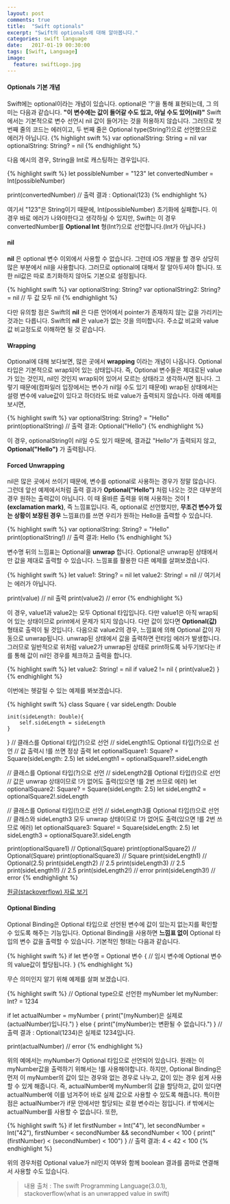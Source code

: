 ```yaml
---
layout: post
comments: true
title:  "Swift optionals"
excerpt: "Swift의 optionals에 대해 알아봅니다."
categories: swift language
date:   2017-01-19 00:30:00
tags: [Swift, Language]
image:
  feature: swiftLogo.jpg
---
```


#### Optionals 기본 개념

Swift에는 optional이라는 개념이 있습니다. optional은 '?'을 통해 표현되는데, 그 의미는 다음과 같습니다. **"이 변수에는 값이 들어갈 수도 있고, 아닐 수도 있어(nil)"** Swift에서는 기본적으로 변수 선언시 nil 값이 들어가는 것을 허용하지 않습니다. 그러므로 첫 번째 줄의 코드는 에러이고, 두 번째 줄은 Optional type(String?)으로 선언했으므로 에러가 아닙니다.
{% highlight swift %}
var optionalString: String = nil
var optionalString: String? = nil
{% endhighlight %}

다음 예시의 경우, String을 Int로 캐스팅하는 경우입니다.

{% highlight swift %}
let possibleNumber = "123"
let convertedNumber = Int(possibleNumber)

print(convertedNumber)
// 출력 결과 : Optional(123)
{% endhighlight %}

여기서 "123"은 String이기 때문에, Int(possibleNumber) 초기화에 실패합니다. 이 경우 바로 에러가 나와야한다고 생각하실 수 있지만, Swift는 이 경우 convertedNumber를 **Optional Int** 형(Int?)으로 선언합니다.(Int가 아닙니다.)


#### nil

**nil** 은 optional 변수 이외에서 사용할 수 없습니다. 그런데 iOS 개발을 할 경우 상당히 많은 부분에서 nil을 사용합니다. 그러므로 optional에 대해서 잘 알아두셔야 합니다. 또한 nil값은 따로 초기화하지 않아도 기본으로 설정됩니다.

{% highlight swift %}
var optionalString: String?
var optionalString2: String? = nil
// 두 값 모두 nil
{% endhighlight %}

다만 유의할 점은 Swift의 **nil** 은 다른 언어에서 pointer가 존재하지 않는 값을 가리키는 것과는 다릅니다. Swift의 **nil** 은 value가 없는 것을 의미합니다. 주소값 비교와 value값 비교정도로 이해하면 될 것 같습니다.

#### Wrapping

Optional에 대해 보다보면, 많은 곳에서 **wrapping** 이라는 개념이 나옵니다. Optional 타입은 기본적으로 wrap되어 있는 상태입니다. 즉, Optional 변수들은 제대로된 value가 있는 것인지, nil인 것인지 wrap되어 있어서 모르는 상태라고 생각하시면 됩니다. 그렇기 때문에(컴파일러 입장에서는 변수가 nil일 수도 있기 때문에) wrap된 상태에서는 설령 변수에 value값이 있다고 하더라도 바로 value가 출력되지 않습니다. 아래 예제를 보시면,

{% highlight swift %}
var optionalString: String? = "Hello"
print(optionalString)
// 출력 결과: Optional("Hello")
{% endhighlight %}

이 경우, optionalString이 nil일 수도 있기 때문에, 결과값 "Hello"가 출력되지 않고, **Optional("Hello")** 가 출력됩니다.

#### Forced Unwrapping

nil은 많은 곳에서 쓰이기 때문에, 변수를 optional로 사용하는 경우가 정말 많습니다. 그런데 앞선 예제에서처럼 출력 결과가 **Optional("Hello")** 처럼 나오는 것은 대부분의 경우 원하는 출력값이 아닙니다. 이 때 올바른 출력을 위해 사용하는 것이 **!(exclamation mark)**, 즉 느낌표입니다. 즉, optional로 선언했지만, **무조건 변수가 있는 상황이 보장된 경우** 느낌표(!)를 쓰면 우리가 원하는 Hello을 출력할 수 있습니다.

{% highlight swift %}
var optionalString: String? = "Hello"
print(optionalString!)
// 출력 결과: Hello
{% endhighlight %}

변수명 뒤의 느낌표는 Optional을 **unwrap** 합니다. Optional은 unwrap된 상태에서만 값을 제대로 출력할 수 있습니다. 느낌표를 활용한 다른 예제를 살펴보겠습니다.

{% highlight swift %}
let value1: String? = nil
let value2: String! = nil // 여기서는 에러가 아닙니다.

print(value) // nil 출력
print(value2) // error
{% endhighlight %}

이 경우, value1과 value2는 모두 Optional 타입입니다. 다만 value1은 아직 wrap되어 있는 상태이므로 print에서 문제가 되지 않습니다. 다만 값이 있다면 **Optional(값)** 형태로 출력이 될 것입니다. 다음으로 value2의 경우, 느낌표에 의해 Optional 값이 자동으로 unwrap됩니다. unwrap된 상태에서 값을 출력하면 런타임 에러가 발생합니다. 그러므로 일반적으로 위처럼 value2가 unwrap된 상태로 print하도록 놔두기보다는 if를 통해 값이 nil인 경우를 체크하고 출력을 합니다.

{% highlight swift %}
let value2: String! = nil
if value2 != nil {
    print(value2)
}
{% endhighlight %}

이번에는 헷갈릴 수 있는 예제를 봐보겠습니다.

{% highlight swift %}
class Square {
    var sideLength: Double

    init(sideLength: Double){
        self.sideLength = sideLength
    }
}
// 클래스를 Optional 타입(?)으로 선언
// sideLength1도 Optional 타입(?)으로 선언
// 값 출력시 !를 쓰면 정상 출력
let optionalSquare1: Square? = Square(sideLength: 2.5)
let sideLength1 = optionalSquare1?.sideLength

// 클래스를 Optional 타입(?)으로 선언
// sideLength2를 Optional 타입(!)으로 선언
// 값은 unwrap 상태이므로 !가 없어도 출력(있으면 !를 2번 쓰므로 에러)
let optionalSquare2: Square? = Square(sideLength: 2.5)
let sideLength2 = optionalSquare2!.sideLength

// 클래스를 Optional 타입(!)으로 선언
// sideLength3를 Optional 타입(!)으로 선언
// 클래스와 sideLength3 모두 unwrap 상태이므로 !가 없어도 출력(있으면 !를 2번 쓰므로 에러)
let optionalSquare3: Square! = Square(sideLength: 2.5)
let sideLength3 = optionalSquare3!.sideLength

print(optionalSquare1) // Optional(Square)
print(optionalSquare2) // Optional(Square)
print(optionalSquare3) // Square
print(sideLength1)  // Optional(2.5)
print(sideLength2)  // 2.5
print(sideLength3)  // 2.5
print(sideLength1!) // 2.5
print(sideLength2!) // error
print(sideLength3!) // error
{% endhighlight %}

<a href="http://stackoverflow.com/questions/24034483/what-is-an-unwrapped-value-in-swift">원글(stackoverflow) 자료 보기</a>

#### Optional Binding

Optional Binding은 Optional 타입으로 선언된 변수에 값이 있는지 없는지를 확인할 수 있도록 해주는 기능입니다. Optional Binding을 사용하면 **느낌표 없이** Optional 타입의 변수 값을 출력할 수 있습니다. 기본적인 형태는 다음과 같습니다.

{% highlight swift %}
if let 변수명 = Optional 변수 {
  // 임시 변수에 Optional 변수의 value값이 할당됩니다.
}
{% endhighlight %}

무슨 의미인지 알기 위해 예제를 살펴 보겠습니다.

{% highlight swift %}
// Optional type으로 선언한 myNumber
let myNumber: Int? = 1234

if let actualNumber = myNumber {
    print("\(myNumber)은 실제로 \(actualNumber)입니다.")
} else {
    print("\(myNumber)는 변환될 수 없습니다.")
}
// 출력 결과 : Optional(1234)은 실제로 1234입니다.

print(actualNumber) // error
{% endhighlight %}

위의 예에서는 myNumber가 Optional 타입으로 선언되어 있습니다. 원래는 이 myNumber값을 출력하기 위해서는 !를 사용해야합니다. 하지만, Optional Binding은 먼저 이 myNumber의 값이 있는 경우와 없는 경우로 나누고, 값이 있는 경우 쉽게 사용할 수 있게 해줍니다. 즉, actualNumber에 myNumber의 값을 할당하고, 값이 있다면 actualNumber에 이를 넘겨주어 바로 실제 값으로 사용할 수 있도록 해줍니다. 특이한 점은 actualNumber가 if문 안에서만 할당되는 로컬 변수라는 점입니다. if 밖에서는 actualNumber를 사용할 수 없습니다. 또한,

{% highlight swift %}
if let firstNumber = Int("4"), let secondNumber = Int("42"), firstNumber < secondNumber && secondNumber < 100 {
    print("\(firstNumber) < \(secondNumber) < 100")
}
// 출력 결과: 4 < 42 < 100
{% endhighlight %}

위의 경우처럼 Optional value가 nil인지 여부와 함께 boolean 결과를 콤마로 연결해서 사용할 수도 있습니다.

>내용 출처 : The swift Programming Language(3.0.1), stackoverflow(what is an unwrapped value in swift)
